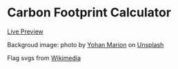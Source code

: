 # Carbon Footprint Calculator
<a href = "https://rabbitcase.github.io/carbon-footprint-calculator">Live Preview</a>

Backgroud image: photo by <a href="https://unsplash.com/@yohanmarion?utm_content=creditCopyText&utm_medium=referral&utm_source=unsplash">Yohan Marion</a> on <a href="https://unsplash.com/photos/a-large-green-landscape-nByLkhn1IsI?utm_content=creditCopyText&utm_medium=referral&utm_source=unsplash">Unsplash</a>
            
Flag svgs from <a href="https://commons.wikimedia.org/">Wikimedia</a>
